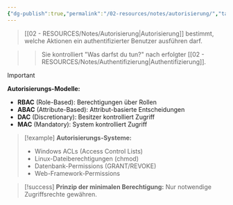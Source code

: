 ```yaml
---
{"dg-publish":true,"permalink":"/02-resources/notes/autorisierung/","tags":["sicherheit/zugriff","berechtigungen/kontrolle"],"noteIcon":"","updated":"2025-09-16T23:41:26.702+02:00"}
---
```



>[[02 - RESOURCES/Notes/Autorisierung\|Autorisierung]] bestimmt, welche Aktionen ein authentifizierter Benutzer ausführen darf.

>>Sie kontrolliert "Was darfst du tun?" nach erfolgter [[02 - RESOURCES/Notes/Authentifizierung\|Authentifizierung]].

>[!important] 
>**Autorisierungs-Modelle:**
>- **RBAC** (Role-Based): Berechtigungen über Rollen
>- **ABAC** (Attribute-Based): Attribut-basierte Entscheidungen
>- **DAC** (Discretionary): Besitzer kontrolliert Zugriff
>- **MAC** (Mandatory): System kontrolliert Zugriff

>[!example] 
>**Autorisierungs-Systeme:**
>- Windows ACLs (Access Control Lists)
>- Linux-Dateiberechtigungen (chmod)
>- Datenbank-Permissions (GRANT/REVOKE)
>- Web-Framework-Permissions

>[!success] 
>**Prinzip der minimalen Berechtigung:** Nur notwendige Zugriffsrechte gewähren.
